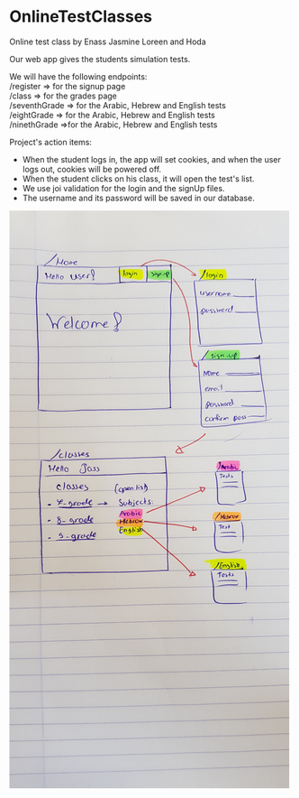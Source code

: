 # OnlineTestClasses
Online test class by Enass Jasmine Loreen and Hoda

Our web app gives the students simulation tests.

We will have the following endpoints:<br>
/register => for the signup page<br>
/class => for the grades page<br>
/seventhGrade => for the Arabic, Hebrew and English tests<br>
/eightGrade => for the Arabic, Hebrew and English tests<br>
/ninethGrade =>for the Arabic, Hebrew and English tests<br>

Project's action items:
* When the student logs in, the app will set cookies, and when the user logs out, cookies will be powered off.<br>
* When the student clicks on his class, it will open the test's list.<br>
* We use joi validation for the login and the signUp files.<br>
* The username and its password will be saved in our database.


![](public/assets/architecture.jpg)
